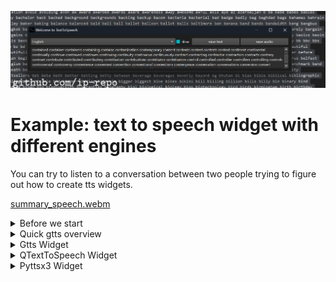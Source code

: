 
<img src="output.jpg" ></omg>





# Example: text to speech widget with different engines

You can try to listen to a conversation between two people trying to figure out how to create tts widgets.

[summary_speech.webm](https://github.com/ip-repo/guides/assets/123945379/14f7f8b5-6822-48ce-bb91-b3de7bcd3596)

<details><summary>Before we start</summary>

First we need to install to python libraries: PySide6 and gtts.
```
#python 3.12
git clone https://github.com/ip-repo/guides.git
cd example-tts-pyside6
python -m venv ttsv
ttsv\Scripts\activate
pip install PySide6 #6.6.2
pip install gtts #2.5.1
```

</details>

<details><summary>Quick gtts overview</summary>

Basic usage
```
#convert txt file to audio
gtts-cli "Hello world" --output hello-world.mp3
#convert txt file to slower audio
gtts-cli "Slow speech" --slow --output hello-world.mp3
gtts-cli -f text.txt --output text-as-speech.mp3
#convert txt file to audio with other supported language
gtts-cli -f text.txt -l fr --output french-speech.mp3 
#convert to other supported language
gtts-cli "Bonjour mounde" -l fr --output french.mp3
#list supported languages
gtts-cli --all
#help
gtts-cli --help
```
String to speech 
```python
from gtts import gTTS
mytext = "Bonjour monde"
language = "fr"
myobj = gTTS(text=mytext, lang=language, slow=False)
myobj.save("french.mp3")

```
Text file to speech mp3
```python
from gtts import gTTS
with open("textfile.txt", "r") as f:
    mytext = f.read()
language = "vi"
myobj = gTTS(text=mytext, lang=language, slow=False)
myobj.save("vietnamese.mp3")

```
</details>
<details><summary>Gtts Widget</summary>
	
Lets start by importing the necessary objects and creating a class for our widget.

```python
import gtts
import gtts.lang
from PySide6.QtTextToSpeech import QTextToSpeech
from PySide6.QtWidgets import (QApplication,QStyleFactory, QWidget,QFileDialog, QHBoxLayout,QVBoxLayout, 
								QTextEdit, QPushButton, QComboBox,QCheckBox)
from PySide6.QtGui import QIcon
import time
import subprocess

class TextToSpeechGtts(QWidget):
	def __init__(self, *args, **kargs) -> None:
		super().__init__(*args, **kargs)
        self.init_objects()
		self.init_ui()
		self.init_signals()

```
Next we will create a method to init the ui.

```python
	def init_ui(self):
		self.setWindowTitle("Welcome to TextToSpeech")
		self.setWindowIcon(QIcon("logo.png"))
		self.setGeometry(0,0, 600,400)
		controls_layout = QHBoxLayout()
		controls_layout.setSpacing(2)
		#select language 
		self.lang_box = QComboBox()
		self.lang_box.addItems(self.reverse_lang_dict.keys())
		#save text
		self.save_text_btn =QPushButton("save text")
		#save speech
		self.save_speech_btn = QPushButton("save audio")
		#set slow speech
		self.slow = QCheckBox("slow")
		controls_layout.addWidget(self.lang_box, 3)
		controls_layout.addWidget(self.slow,1//4)
		controls_layout.addWidget(self.save_text_btn, 1)
		controls_layout.addWidget(self.save_speech_btn, 1)
		main_layout = QVBoxLayout()
		#text container
		self.text_edit = QTextEdit()
		main_layout.addLayout(controls_layout,1)
		main_layout.addWidget(self.text_edit, 10)
		self.setLayout(main_layout)

```
Now can create a text object or a language dictionary

```python
def init_objects(self):
	#this number is the maximum characters that will be processed from text edit widget
	self.text_max_len = 5000
	#languages dictionary for combo box and gtts
	self.lang_dict = gtts.lang.tts_langs()
	self.reverse_lang_dict = {}
	for key in self.lang_dict.keys():
		self.reverse_lang_dict[self.lang_dict[key]] = key
	#file handler
	self.file_dialog = QFileDialog()
```
We have created qt object that has signals and this will help us react to user input.
```python
def init_signals(self):
	#save speech clicked
	self.save_speech_btn.clicked.connect(self.save_speech_btn_clicked)
	#save text clicked
	self.save_text_btn.clicked.connect(self.save_txt_btn_clicked)
```
The signlas are linked to methods that get executed when buttons are clicked.
```python
def save_speech_btn_clicked(self):
	#get the text in the text container
	text = self.text_edit.toPlainText()
	if text:
		#disable widget
		self.setDisabled(True)
		self.setWindowTitle("Working on it....")
		#test if user want a slow speech
		if self.slow.checkState().value == 2:
			slow = True
		else:
			slow = False
		#find out which language to use 
		lang = self.reverse_lang_dict[self.lang_box.currentText()]
		#prepare saving path
		file_name, _ = self.file_dialog.getSaveFileName(None,"Save speech as audio",
		"output.mp3","MP3 (*.mp3);;WAV (*.wav);;")
		if file_name:
			#time to creation time
			t1_start = time.perf_counter()
			#create audio file with gtts-cli
			if slow:
				subprocess.run(["gtts-cli", text[:self.text_max_len],"--slow", "--output", file_name, "-l", lang])
			else:
				subprocess.run(["gtts-cli", text[:self.text_max_len],"--output", file_name, "-l", lang])
			#end time
			t1_stop = time.perf_counter()
			print("exection time:",t1_stop - t1_start, "seconds")
		#enable widget
		self.setEnabled(True)
		self.setWindowTitle("Saved: {}".format(file_name))		
	else:
		self.setWindowTitle("Can't convert nothing....")

def save_txt_btn_clicked(self):
	#disable widget
	self.setDisabled(True)
	#prepare text and cut up to the maximum length
	text = self.text_edit.toPlainText()[:self.text_max_len]
	#prepare saving path
	filename,_ = self.file_dialog.getSaveFileName(None,"Save as text file","output.txt",
	"Text Files (*.txt)")
	if filename:
		#save text file
		with open(filename, "w") as f:
			f.write(text)
		#enable widget
		self.setEnabled(True)
		self.setWindowTitle("Saved: {}".format(filename))
			



```
And now we can create out widget and launch it.
```python 
if __name__ == "__main__":
    #create application instance
	app = QApplication()
    #set application style
	app.setStyle(QStyleFactory.keys()[2])
	app_widget = TextToSpeechWidget()
	#maximum characters length to process to speech 
	app_widget.text_max_len = 10000
	app_widget.show()
	app.exec()
```
If you have created a venv and installed the required libraries you can now Run the file **widget_one_run.py**
```python
(ttsv)python widget_one_run.py
```
This will work well depending on your hardware and can take a long time to process try remaining around 5000 characters.
While the speech is being processed the widget is unavailable.
It might seem surprising but 10000 characters can turn into a audio file of 15 mins.
</details>

<details>
	<summary>QTextToSpeech Widget</summary>
Lets start by importing the necessary objects and creating a class for our widget.
	
```python
from PySide6.QtTextToSpeech import QTextToSpeech
from PySide6.QtWidgets import (QApplication,QStyleFactory, QWidget,QSpinBox, QFileDialog, QHBoxLayout,QVBoxLayout, 
								QTextEdit, QPushButton, QComboBox,QLabel)
from PySide6.QtGui import QIcon

class TextToSpeetQt(QWidget):
	def __init__(self, *args, **kargs) -> None:
		super().__init__(*args, **kargs)
		self.init_ui()
		self.init_objects()
		self.init_signals()

```
Next we will create a method to init the ui.
```python
def init_ui(self):
	self.setWindowTitle("Welcome to TextToSpeech")
	self.setWindowIcon(QIcon("logo.png"))
	main_layout = QVBoxLayout()
	controls_layout = QHBoxLayout()
	self.open_text_btn = QPushButton("Open")
	self.pitch_box = QSpinBox()
	self.pitch_box.setRange(-10,10)
	self.rate_box = QSpinBox()
	self.rate_box.setRange(-10,10)
	self.volume_box = QSpinBox()
	self.volume_box.setValue(1)
	self.volume_box.setRange(0	,10)
	self.say_btn = QPushButton("say")
	self.voice_box = QComboBox()
	self.label1 = QLabel("")
	controls_layout.addWidget(self.open_text_btn)
	controls_layout.addWidget(self.pitch_box)
	controls_layout.addWidget(self.rate_box)
	controls_layout.addWidget(self.volume_box)
	controls_layout.addWidget(self.voice_box)
	controls_layout.addWidget(self.say_btn)

	self.text_edit = QTextEdit()
	main_layout.addLayout(controls_layout, 1)
	main_layout.addWidget(self.text_edit, 9)
	main_layout.addWidget(self.label1,1//3)
	self.setLayout(main_layout)	
```
 Then  create the init signals and objects methods.
 ```python
def init_signals(self):
		self.open_text_btn.clicked.connect(self.open_text_file)
		self.say_btn.clicked.connect(self.say)
		self.tts.stateChanged.connect(self.update_state)
		self.tts.sayingWord.connect(self.current_word)

def init_objects(self):
	self.file_dialog = QFileDialog()
	self.tts = QTextToSpeech()
	self.last_10_word = []
	self.voice_dict = {}
	for i, voice in enumerate(self.tts.availableVoices()):
		name = voice.name()
		gender = voice.gender()
		if name and gender:
			self.voice_dict[i] = [name, gender, voice.genderName(gender)]
			self.voice_box.addItem(name)
			
	self.tts.setVoice(self.tts.availableVoices()[2])
	self.tts.setVolume(1.0)
	self.tts.setRate(0.0)
	self.tts.setPitch(0.0)
```

```python
def open_text_file(self):
	file_name, _ = self.file_dialog.getOpenFileName(
		parent=None,
		caption="Open a text file",
		dir=".",
		filter="Text files (*.txt)"
	)
	if file_name:
		with open(file_name, "r") as f:
			text = f.read()
			self.text_edit.setText(text)
			self.setWindowTitle(file_name)
	else:
		self.setWindowTitle("Welcom to Text To Speech")
```
```python
def say(self):
	if self.say_btn.text() == "say":
		current_voice = self.voice_box.currentText()
		for  voice in self.tts.availableVoices():
			if voice.name() == current_voice:
				self.tts.setVoice(voice)
		self.tts.setPitch(self.pitch_box.value()/10.0)
		self.tts.setRate(self.rate_box.value()/10.0)
		self.tts.setVolume(self.volume_box.value()/10.0)
	
		self.tts.say(self.text_edit.toPlainText())
		self.say_btn.setText("stop")	
	else:
		self.tts.stop()
		self.say_btn.setText("say")
```

```python
def update_state(self, *args):
	if self.tts.state() == QTextToSpeech.State.Ready:
		self.say_btn.setText("say")
						
def current_word(self, *args):
	if len(self.last_10_word) < 3:
		self.last_10_word.append(args[0])
		self.create_nice_html(args[0])
	else:
		self.last_10_word.insert(0, args[0])

		self.last_10_word.pop(-1)
		self.create_nice_html(args[0])
```

```python
def create_nice_html(self,current: str, color: str="yellow",words_color: str="white"):
	current_word = "<font color={}>{}</font>"
	res = ""
	for word in self.last_10_word:
		if word == current:
			current_word = "<font color={}>{} </font>".format(color, current)
			res+=current_word + " "
		else:
			other_word = "<font color={}>{}</font>".format(words_color, word)
			res+=other_word + " "
	self.label1.setText(res)
```

```python
if __name__ == "__main__":
	app = QApplication()
	app.setStyle(QStyleFactory.keys()[2])
	app_widget = TextToSpeetQt()
	app_widget.show()
	app.exec()
   

```

</details>
<details>
	<summary>Pyttsx3 Widget</summary>
	
First lets import the modules we need.
	
```python
	
from PySide6.QtWidgets import (QApplication,QStyleFactory, QWidget,QSpinBox, QFileDialog, QHBoxLayout,QVBoxLayout, 
								QTextEdit, QPushButton, QComboBox,QLabel)
from PySide6.QtGui import QIcon
import pyttsx3
```
Then we can create out widget class.

```python

class TextToSpeechPpyttsx3(QWidget):
	def __init__(self, *args, **kargs) -> None:
		super().__init__(*args, **kargs)
		self.init_ui()
		self.init_objects()
		self.init_signals()
```

Init ui method.

```
def init_ui(self):
	self.setWindowTitle("Welcome to TextToSpeech")
	self.setWindowIcon(QIcon("logo.png"))
	top_layout = QHBoxLayout()
	self.voice_box = QComboBox()
	self.pitch_box = QSpinBox()
	#pitch box 
	self.pitch_box.setRange(-10,10)
	self.pitch_box.setValue(0)
	#rate box range 
	self.rate_box = QSpinBox()
	self.rate_box.setRange(1,1000)
	self.rate_box.setValue(200)
	#volume box
	self.volume_box = QSpinBox()
	self.volume_box.setRange(0,10)
	self.volume_box.setValue(10)
	#save speech button
	self.save_btn = QPushButton("save")
	top_layout.addWidget(self.voice_box)
	top_layout.addWidget(self.pitch_box)
	top_layout.addWidget(self.rate_box)
	top_layout.addWidget(self.volume_box)
	top_layout.addWidget(self.save_btn)
	self.text_edit = QTextEdit()
	main_layout = QVBoxLayout()
	main_layout.addLayout(top_layout)
	main_layout.addWidget(self.text_edit)
	self.setLayout(main_layout)
```

Init objects and signals.
```python
def init_objects(self):
	#widget engine
	self.engine = pyttsx3.init()
	voices = self.engine.getProperty("voices")
	#holds voices data
	self.voices_dict = {}
	#add voices to voice box
	for i, voice in enumerate(voices):
		self.voices_dict[voice.name] = voice.id
		self.voice_box.addItem(voice.name)
		if i == 0:
			self.engine.setProperty("voice", voice.id)
	#file dialog
	self.file_dialog = QFileDialog()

	def init_signals(self):
		#when save button is clicked self.save is called
		self.save_btn.clicked.connect(self.save)

```
Save text as speech file.

```python
def save(self):
	#fetch text from text edit
	text = self.text_edit.toPlainText()
	#set pyttsx3 properties
	self.engine.setProperty('pitch', (self.pitch_box.value() // 10.0))
	self.engine.setProperty('rate', self.rate_box.value())
	self.engine.setProperty('volume', (self.volume_box.value() // 10.0))
	if text:
		#disable widget
		self.setDisabled(True)
		#set current voice selected from voice box
		self.engine.setProperty("voice",self.voices_dict[self.voice_box.currentText()])
		#get saving path
		file_name, _ = self.file_dialog.getSaveFileName(None,"Save speech as audio","output.mp3",
											   "MP3 (*.mp3);;WAV (*.wav);;")
		if file_name:
			#save speech file
			self.engine.save_to_file(text,file_name)
			self.engine.runAndWait()
			#enable widget
		self.setEnabled(True)
```
</details>
